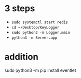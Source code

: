 # 3 steps
- `sudo systemctl start redis`
- `cd ~/Desktop/KeyLogger`
- `sudo python3 -m Logger.main`
- `python3 -m Server.app`

# addition
sudo python3 -m pip install eventlet
